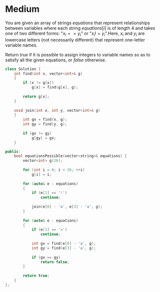 # Medium

You are given an array of strings $equations$ that represent relationships between variables where each string $equations[i]$ is of length 4 and takes one of two different forms: "$x_i==y_i$" or "$x_i!=y_i$".Here, $x_i$ and $y_i$ are lowercase letters (not necessarily different) that represent one-letter variable names.

Return $true$ if it is possible to assign integers to variable names so as to satisfy all the given equations, or $false$ otherwise.

```cpp
class Solution {
    int find(int x, vector<int>& g)
    {
        if (x != g[x])
            g[x] = find(g[x], g);
        
        return g[x];
    }
    
    void join(int x, int y, vector<int>& g)
    {
        int gx = find(x, g);
        int gy = find(y, g);
        
        if (gx != gy)
            g[gy] = gx;
    }

public:
    bool equationsPossible(vector<string>& equations) {
        vector<int> g(26);
        
        for (int i = 0; i < 26; ++i)
            g[i] = i;
        
        for (auto& e : equations)
        {
            if (e[1] == '!')
                continue;
            
            join(e[0] - 'a', e[3] - 'a', g);
        }
        
        for (auto& e : equations)
        {
            if (e[1] == '=')
                continue;
            
            int gx = find(e[0] - 'a', g);
            int gy = find(e[3] - 'a', g);
            
            if (gx == gy)
                return false;
        }
        
        return true;
    }
};
```
